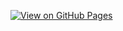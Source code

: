 [![View on GitHub Pages](https://img.shields.io/badge/view-live--demo-blue)](https://carmelyne.github.io/timemark/)
